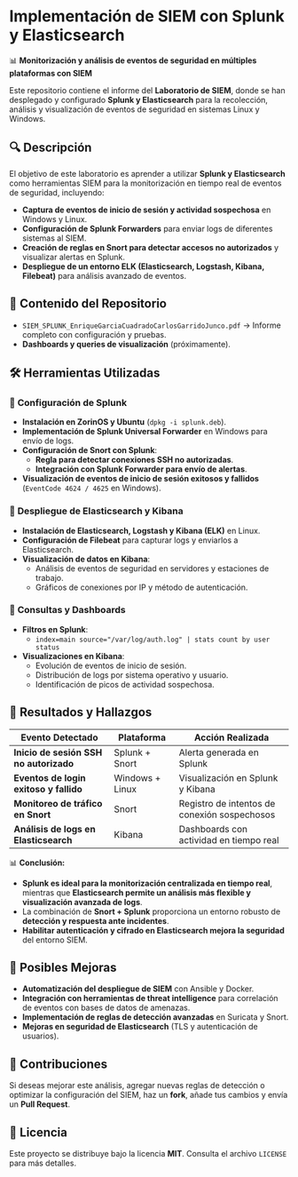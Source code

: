 # Implementación de SIEM con Splunk y Elasticsearch

📊 **Monitorización y análisis de eventos de seguridad en múltiples plataformas con SIEM**  

Este repositorio contiene el informe del **Laboratorio de SIEM**, donde se han desplegado y configurado **Splunk y Elasticsearch** para la recolección, análisis y visualización de eventos de seguridad en sistemas Linux y Windows.

## 🔍 Descripción

El objetivo de este laboratorio es aprender a utilizar **Splunk y Elasticsearch** como herramientas SIEM para la monitorización en tiempo real de eventos de seguridad, incluyendo:
- **Captura de eventos de inicio de sesión y actividad sospechosa** en Windows y Linux.
- **Configuración de Splunk Forwarders** para enviar logs de diferentes sistemas al SIEM.
- **Creación de reglas en Snort para detectar accesos no autorizados** y visualizar alertas en Splunk.
- **Despliegue de un entorno ELK (Elasticsearch, Logstash, Kibana, Filebeat)** para análisis avanzado de eventos.

## 📁 Contenido del Repositorio

- `SIEM_SPLUNK_EnriqueGarciaCuadradoCarlosGarridoJunco.pdf` → Informe completo con configuración y pruebas.
- **Dashboards y queries de visualización** (próximamente).

## 🛠 Herramientas Utilizadas

### 🔹 **Configuración de Splunk**
- **Instalación en ZorinOS y Ubuntu** (`dpkg -i splunk.deb`).
- **Implementación de Splunk Universal Forwarder** en Windows para envío de logs.
- **Configuración de Snort con Splunk**:
  - **Regla para detectar conexiones SSH no autorizadas**.
  - **Integración con Splunk Forwarder para envío de alertas**.
- **Visualización de eventos de inicio de sesión exitosos y fallidos** (`EventCode 4624 / 4625` en Windows).

### 🔹 **Despliegue de Elasticsearch y Kibana**
- **Instalación de Elasticsearch, Logstash y Kibana (ELK)** en Linux.
- **Configuración de Filebeat** para capturar logs y enviarlos a Elasticsearch.
- **Visualización de datos en Kibana**:
  - Análisis de eventos de seguridad en servidores y estaciones de trabajo.
  - Gráficos de conexiones por IP y método de autenticación.

### 🔹 **Consultas y Dashboards**
- **Filtros en Splunk**:
  - `index=main source="/var/log/auth.log" | stats count by user status`
- **Visualizaciones en Kibana**:
  - Evolución de eventos de inicio de sesión.
  - Distribución de logs por sistema operativo y usuario.
  - Identificación de picos de actividad sospechosa.

## 🚀 Resultados y Hallazgos

| Evento Detectado  | Plataforma | Acción Realizada |
|------------------|------------|------------------|
| **Inicio de sesión SSH no autorizado** | Splunk + Snort | Alerta generada en Splunk |
| **Eventos de login exitoso y fallido** | Windows + Linux | Visualización en Splunk y Kibana |
| **Monitoreo de tráfico en Snort** | Snort | Registro de intentos de conexión sospechosos |
| **Análisis de logs en Elasticsearch** | Kibana | Dashboards con actividad en tiempo real |

📊 **Conclusión:**  
- **Splunk es ideal para la monitorización centralizada en tiempo real**, mientras que **Elasticsearch permite un análisis más flexible y visualización avanzada de logs**.
- La combinación de **Snort + Splunk** proporciona un entorno robusto de **detección y respuesta ante incidentes**.
- **Habilitar autenticación y cifrado en Elasticsearch mejora la seguridad** del entorno SIEM.

## 📌 Posibles Mejoras

- **Automatización del despliegue de SIEM** con Ansible y Docker.
- **Integración con herramientas de threat intelligence** para correlación de eventos con bases de datos de amenazas.
- **Implementación de reglas de detección avanzadas** en Suricata y Snort.
- **Mejoras en seguridad de Elasticsearch** (TLS y autenticación de usuarios).

## 🤝 Contribuciones

Si deseas mejorar este análisis, agregar nuevas reglas de detección o optimizar la configuración del SIEM, haz un **fork**, añade tus cambios y envía un **Pull Request**.

## 📜 Licencia

Este proyecto se distribuye bajo la licencia **MIT**. Consulta el archivo `LICENSE` para más detalles.
